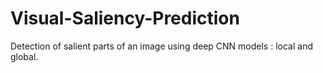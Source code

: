 # Visual-Saliency-Prediction
Detection of salient parts of an image using deep CNN models : local and global.

